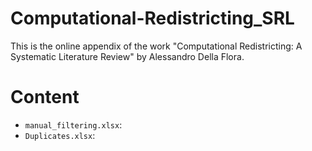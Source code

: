# Computational-Redistricting_SRL
This is the online appendix of the work "Computational Redistricting: A Systematic Literature Review" by Alessandro Della Flora.

# Content
* `manual_filtering.xlsx`:
* `Duplicates.xlsx`:

